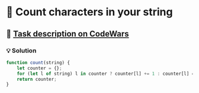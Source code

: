 # 📝 Count characters in your string

## 🔗 [Task description on CodeWars](https://www.codewars.com/kata/52efefcbcdf57161d4000091)

### 💡 Solution

```javascript
function count(string) {
    let counter = {};
    for (let l of string) l in counter ? counter[l] += 1 : counter[l] = 1;
    return counter;
}
```
